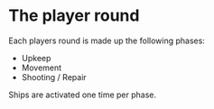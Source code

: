 # The player round

Each players round is made up the following phases:

 * Upkeep
 * Movement
 * Shooting / Repair

Ships are activated one time per phase.
